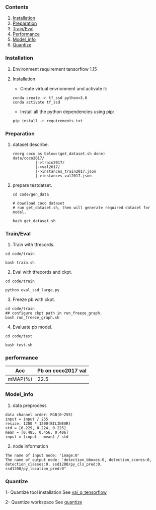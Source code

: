 ### Contents
1. [Installation](#installation)
2. [Preparation](#preparation)
3. [Train/Eval](#traineval)
4. [Performance](#performance)
5. [Model_info](#model_info)
6. [Quantize](#quantize)

### Installation
1. Environment requirement 
   tensorflow 1.15
   
2. Installation
   - Create virtual envrionment and activate it:
   ```shell
   conda create -n tf_ssd python=3.6
   conda activate tf_ssd
   ```
   - Install all the python dependencies using pip:
   ```shell
   pip install -r requirements.txt
   ```

### Preparation

1. dataset describe.
   ```
   reorg coco as below:(get_dataset.sh done) 
   data/coco2017/
             |->train2017/
             |->val2017/
             |->instances_train2017.json
             |->instances_val2017.json
   ```
2. prepare testdatset.
   
   ```
   cd code/gen_data
    
   # download coco dataset
   # run get_dataset.sh, then will generate required dataset for model.

   bash get_dataset.sh 
   ```

### Train/Eval
1. Train with tfrecords.
  ```shell
  cd code/train

  bash train.sh
  ```
2. Eval with tfrecords and ckpt.
  ```shell
  cd code/train

  python eval_ssd_large.py
  ``` 
3. Freeze pb with ckpt.

  ```shell
  cd code/train
  ## configure ckpt path in run_freeze_graph.
  bash run_freeze_graph.sh 
  ```
4. Evaluate pb model.
  ```shell
  cd code/test

  bash test.sh
  ```

### performance
|Acc |Pb on coco2017 val|
|----|----|
|mMAP(%)|22.5|


### Model_info

1.  data preprocess
  ```
  data channel order: RGB(0~255)                  
  input = input / 255
  resize: 1200 * 1200(BILINEAR) 
  std = [0.229, 0.224, 0.225]
  mean = [0.485, 0.456, 0.406]
  input = (input - mean) / std
  ``` 
2. node information
  ```
  The name of input node: 'image:0'
  The name of output node: 'detection_bboxes:0, detection_scores:0, detection_classes:0, ssd1200/py_cls_pred:0, ssd1200/py_location_pred:0"
  ```

### Quantize
1- Quantize tool installation
  See [vai_q_tensorflow](https://github.com/Xilinx/Vitis-AI/tree/master/Vitis-AI-Quantizer/vai_q_tensorflow)

2- Quantize workspace
  See [quantize](./code/quantize/)
